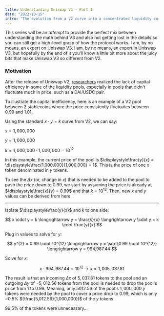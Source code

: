 ```yaml
---
title: Understanding Uniswap V3 - Part I
date: "2022-10-15"
intro: "The evolution from a V2 curve into a concentrated liquidity curve"
---
```


This series will be an *attempt* to provide the perfect mix between understanding the math behind V3 and also not getting lost in the details so you can still get a high-level grasp of how the protocol works. I am, by no means, an expert on Uniswap V3. I am, by no means, an expert in Uniswap V3, but hopefully by the end of it you'll know a little bit more about the juicy bits that make Uniswap V3 so different from V2.

### Motivation

After the release of Uniswap V2, [researchers](https://twitter.com/danrobinson/status/1374462316348010502?s=20) realized the lack of capital efficiency in some of the liquidity pools, especially in pools that didn't fluctuate much in price, such as a DAI/USDC pair.

To illustrate the capital inefficiency, here is an example of a V2 pool between 2 stablecoins where the price consistently fluctuates between $0.99$ and $1.01$.

Using the standard $x \cdot y = k$ curve from V2, we can say:

$x = 1,000,000$

$y = 1,000,000$


$k = 1,000,000 \cdot 1,000,000 = 10^{12}$

In this example, the current price of the pool is $\displaystyle\frac{y}{x} = \displaystyle\frac{1,000,000}{1,000,000} = 1$. This is the price of one $x$ token denominated in $y$ tokens. 

To see the $\Delta x$ (or, change in $x$) that is needed to be added to the pool to push the price down to $0.99$, we start by assuming the price is already at $\displaystyle\frac{x}{y} = 0.99$ and that $k = 10^{12}$. Then, new $x$ and $y$ values can be derived from here.

---

Isolate $\displaystyle\frac{y}{x}$ and $k$ to one side:

$$
x \cdot y = k \longrightarrow y = \frac{k}{x} \longrightarrow  y \cdot y = k \cdot \frac{y}{x}
$$

Plug in values to solve for $y$:

$$
y^{2} = 0.99 \cdot 10^{12} \longrightarrow y = \sqrt{0.99 \cdot 10^{12}} \longrightarrow y = 994,987.44
$$

Solve for $x$:

$$
x \cdot 994,987.44 = 10^{12} \longrightarrow x = 1,005,037.81
$$

The result is that an incoming $\Delta{x}$ of $5,037.81$ tokens to the pool and an outgoing $\Delta{y}$ of $-5,012.56$ tokens from the pool is needed to drop the pool's price from $1$ to $0.99$. Meaning, only $5012.56$ of the pool's $1,000,000$ $y$ tokens were needed by the pool to cover a price drop to $0.99$, which is only ~$0.5\%$ $(\frac{5,012.56}{1,000,000})$ of the $y$ tokens. 

$99.5\%$ of the tokens were unnecessary...

